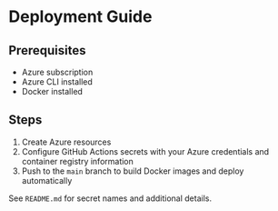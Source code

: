 # Deployment Guide

## Prerequisites
- Azure subscription
- Azure CLI installed
- Docker installed

## Steps

1. Create Azure resources
2. Configure GitHub Actions secrets with your Azure credentials and container registry information
3. Push to the `main` branch to build Docker images and deploy automatically

See `README.md` for secret names and additional details.
